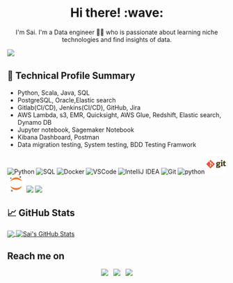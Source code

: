 <h1 align='center'> Hi there! :wave:</h1>
<p align='center'>
I'm Sai. I'm a Data engineer 👨‍💻 who is passionate about  learning niche technologies and find insights of data.
</p>

![](https://camo.githubusercontent.com/992babdffd8c74a1502de375fbdf7e4d54773242/68747470733a2f2f6d656469612e67697068792e636f6d2f6d656469612f53576f536b4e36447854737a71494b4571762f67697068792e676966)
## 🔧 Technical Profile Summary
- Python, Scala, Java, SQL
- PostgreSQL, Oracle,Elastic search
- Gitlab(CI/CD), Jenkins(CI/CD), GitHub, Jira
- AWS Lambda, s3, EMR, Quicksight, AWS Glue, Redshift, Elastic search, Dynamo DB
- Jupyter notebook, Sagemaker Notebook
-  Kibana Dashboard, Postman
- Data migration testing, System testing, BDD Testing Framwork

<p>
  <img alt="Python" src="https://img.shields.io/badge/-Python-3776AB?style=flat-square&logo=python&logoColor=white" />  
  <img alt="SQL" src="https://img.shields.io/badge/-SQL-4479A1?style=flat-square&logo=mysql&logoColor=black&textColor=black" />
  <img alt="Docker" src="https://img.shields.io/badge/-Docker-2496ED?style=flat-square&logo=docker&logoColor=white" />
  <img alt="VSCode" src="https://img.shields.io/badge/-VS%20Code-007ACC?style=flat-square&logo=visual-studio-code&logoColor=white" />
  <img alt="IntelliJ IDEA" src="https://img.shields.io/badge/-IntelliJ%20IDEA-5e2495?style=flat-square&logo=jetbrains&logoColor=white" />
  <img alt="Git" src="https://img.shields.io/badge/-git-F05032?style=flat-square&logo=git&logoColor=white" />
  <img src="https://devicons.github.io/devicon/devicon.git/icons/python/python-original-wordmark.svg" alt="python" width="60" height="60"/>
  <img src="https://raw.githubusercontent.com/github/explore/80688e429a7d4ef2fca1e82350fe8e3517d3494d/topics/git/git.png" alt="GIT" width="45" height="45"/>
  <img src="https://raw.githubusercontent.com/github/explore/80688e429a7d4ef2fca1e82350fe8e3517d3494d/topics/jupyter-notebook/jupyter-notebook.png" alt="IPYNB" width="40"       height="40"/>
  <code><img height="30" src="https://raw.githubusercontent.com/dereknguyen269/dereknguyen269/master/images/postgresql.png"></code>
  <code><img height="30" src="https://raw.githubusercontent.com/dereknguyen269/dereknguyen269/master/images/aws.png"></code>
</p>

## &#x1f4c8; GitHub Stats
<a href="https://github.com/saikumar716/saikumar716">
  <img align="center" src="https://github-readme-stats.vercel.app/api/top-langs/?username=saikumar716&hide=java,html&title_color=ffffff&text_color=c9cacc&icon_color=2bbc8a&bg_color=1d1f21" />
</a>
<a href="https://github.com/saikumar716/saikumar716">
  <img align="center" src="https://github-readme-stats.vercel.app/api?username=saikumar716&show_icons=true&line_height=27&count_private=true&title_color=ffffff&text_color=c9cacc&icon_color=2bbc8a&bg_color=1d1f21" alt="Sai's GitHub Stats" />
</a>

##  Reach me on                                            
<p align='center'>
<a href="https://twitter.com/saicrystalhear"><img height="30" src="https://github.com/WaylonWalker/WaylonWalker/blob/main/icon/twitter.png?raw=true"></a>&nbsp;&nbsp;
<a href="https://instagram.com/saikumar716"><img height="30" src="https://github.com/WaylonWalker/WaylonWalker/blob/main/icon/instagram.jpg?raw=true"></a>&nbsp;&nbsp;
<a href="https://www.linkedin.com/in/saikumar-andhavarapu/"><img height="30" src="https://github.com/WaylonWalker/WaylonWalker/blob/main/icon/linkedin.png?raw=true"></a>
</p>


